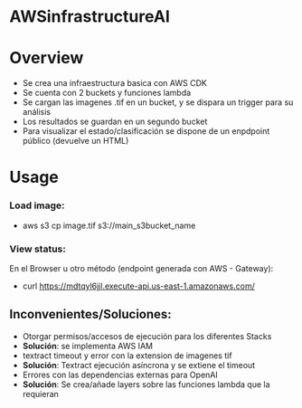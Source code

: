 # AWSinfrastructureAI

# Overview
- Se crea una infraestructura basica con AWS CDK 
- Se cuenta con 2 buckets y funciones lambda 
- Se cargan las imagenes .tif en un bucket, y se dispara un trigger para su análisis
- Los resultados se guardan en un segundo bucket
- Para visualizar el estado/clasificación se dispone de un enpdpoint público (devuelve un HTML)

# Usage
### Load image:
- aws s3 cp image.tif s3://main_s3bucket_name

### View status:
En el Browser u otro método (endpoint generada con AWS - Gateway):

- curl https://mdtqyl6jjl.execute-api.us-east-1.amazonaws.com/

## Inconvenientes/Soluciones:
- Otorgar permisos/accesos de ejecución para los diferentes Stacks
- __Solución__: se implementa AWS IAM
- textract timeout y error con la extension de imagenes tif
- __Solución__: Textract ejecución asíncrona y se extiene el timeout 
- Errores con las dependencias externas para OpenAI
- __Solución__: Se crea/añade layers sobre las funciones lambda que la requieran